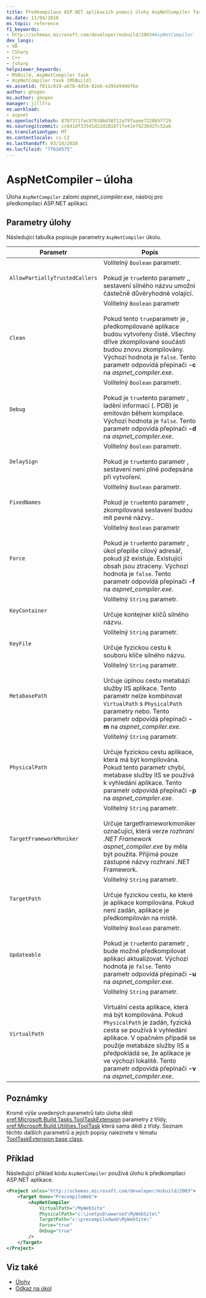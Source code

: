 ```yaml
---
title: Předkompilace ASP.NET aplikacích pomocí úlohy AspNetCompiler Task | Dokumenty společnosti Microsoft
ms.date: 11/04/2016
ms.topic: reference
f1_keywords:
- http://schemas.microsoft.com/developer/msbuild/2003#AspNetCompiler
dev_langs:
- VB
- CSharp
- C++
- jsharp
helpviewer_keywords:
- MSBuild, AspNetCompiler task
- AspNetCompiler task [MSBuild]
ms.assetid: f811c019-a67b-4d54-82e6-e29549496f6e
author: ghogen
ms.author: ghogen
manager: jillfra
ms.workload:
- aspnet
ms.openlocfilehash: 8707371fac876586d38f12a797aaee7228b5f729
ms.sourcegitcommit: cc841df335d1d22d281871fe41e74238d2fc52a6
ms.translationtype: MT
ms.contentlocale: cs-CZ
ms.lasthandoff: 03/18/2020
ms.locfileid: "77634575"
---
```

# <a name="aspnetcompiler-task"></a>AspNetCompiler – úloha

Úloha `AspNetCompiler` zalomí *aspnet_compiler.exe*, nástroj pro předkompilaci ASP.NET aplikací.

## <a name="task-parameters"></a>Parametry úlohy

Následující tabulka popisuje parametry `AspNetCompiler` úkolu.

|Parametr|Popis|
|---------------|-----------------|
|`AllowPartiallyTrustedCallers`|Volitelný `Boolean` parametr.<br /><br /> Pokud je `true`tento parametr ,, sestavení silného názvu umožní částečně důvěryhodné volající.|
|`Clean`|Volitelný `Boolean` parametr<br /><br /> Pokud tento `true`parametr je , předkompilované aplikace budou vytvořeny čisté. Všechny dříve zkompilované součásti budou znovu zkompilovány. Výchozí hodnota je `false`. Tento parametr odpovídá přepínači **-c** na *aspnet_compiler.exe*.|
|`Debug`|Volitelný `Boolean` parametr.<br /><br /> Pokud je `true`tento parametr , ladění informací (. PDB) je emitován během kompilace. Výchozí hodnota je `false`. Tento parametr odpovídá přepínači **-d** na *aspnet_compiler.exe*.|
|`DelaySign`|Volitelný `Boolean` parametr.<br /><br /> Pokud je `true`tento parametr , sestavení není plně podepsána při vytvoření.|
|`FixedNames`|Volitelný `Boolean` parametr.<br /><br /> Pokud je `true`tento parametr , zkompilovaná sestavení budou mít pevné názvy..|
|`Force`|Volitelný `Boolean` parametr<br /><br /> Pokud je `true`tento parametr , úkol přepíše cílový adresář, pokud již existuje. Existující obsah jsou ztraceny. Výchozí hodnota je `false`. Tento parametr odpovídá přepínači **-f** na *aspnet_compiler.exe*.|
|`KeyContainer`|Volitelný `String` parametr.<br /><br /> Určuje kontejner klíčů silného názvu.|
|`KeyFile`|Volitelný `String` parametr.<br /><br /> Určuje fyzickou cestu k souboru klíče silného názvu.|
|`MetabasePath`|Volitelný `String` parametr.<br /><br /> Určuje úplnou cestu metabázi služby IIS aplikace. Tento parametr nelze kombinovat `VirtualPath` s `PhysicalPath` parametry nebo. Tento parametr odpovídá přepínači **-m** na *aspnet_compiler.exe*.|
|`PhysicalPath`|Volitelný `String` parametr.<br /><br /> Určuje fyzickou cestu aplikace, která má být kompilována. Pokud tento parametr chybí, metabase služby IIS se používá k vyhledání aplikace. Tento parametr odpovídá přepínači **-p** na *aspnet_compiler.exe*.|
|`TargetFrameworkMoniker`|Volitelný `String` parametr.<br /><br /> Určuje targetframeworkmoniker označující, která verze *rozhraní .NET Framework aspnet_compiler.exe* by měla být použita. Přijímá pouze zástupné názvy rozhraní .NET Framework.|
|`TargetPath`|Volitelný `String` parametr.<br /><br /> Určuje fyzickou cestu, ke které je aplikace kompilována. Pokud není zadán, aplikace je předkompilován na místě.|
|`Updateable`|Volitelný `Boolean` parametr.<br /><br /> Pokud je `true`tento parametr , bude možné předkompilovat aplikaci aktualizovat.  Výchozí hodnota je `false`. Tento parametr odpovídá přepínači **-u** na *aspnet_compiler.exe*.|
|`VirtualPath`|Volitelný `String` parametr.<br /><br /> Virtuální cesta aplikace, která má být kompilována. Pokud `PhysicalPath` je zadán, fyzická cesta se používá k vyhledání aplikace. V opačném případě se použije metabáze služby IIS a předpokládá se, že aplikace je ve výchozí lokalitě. Tento parametr odpovídá přepínači **-v** na *aspnet_compiler.exe*.|

## <a name="remarks"></a>Poznámky

Kromě výše uvedených parametrů tato úloha dědí <xref:Microsoft.Build.Tasks.ToolTaskExtension> parametry z třídy, <xref:Microsoft.Build.Utilities.ToolTask> která sama dědí z třídy. Seznam těchto dalších parametrů a jejich popisy naleznete v tématu [ToolTaskExtension base class](../msbuild/tooltaskextension-base-class.md).

## <a name="example"></a>Příklad

Následující příklad kódu `AspNetCompiler` používá úlohu k předkompilaci ASP.NET aplikace.

```xml
<Project xmlns="http://schemas.microsoft.com/developer/msbuild/2003">
    <Target Name="PrecompileWeb">
        <AspNetCompiler
            VirtualPath="/MyWebSite"
            PhysicalPath="c:\inetpub\wwwroot\MyWebSite\"
            TargetPath="c:\precompiledweb\MyWebSite\"
            Force="true"
            Debug="true"
        />
    </Target>
</Project>
```

## <a name="see-also"></a>Viz také

* [Úlohy](../msbuild/msbuild-tasks.md)
* [Odkaz na úkol](../msbuild/msbuild-task-reference.md)
